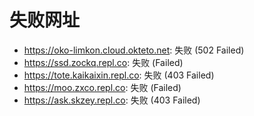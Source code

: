 # 失败网址
- https://oko-limkon.cloud.okteto.net: 失败 (502
Failed)
- https://ssd.zockq.repl.co: 失败 (Failed)
- https://tote.kaikaixin.repl.co: 失败 (403
Failed)
- https://moo.zxco.repl.co: 失败 (Failed)
- https://ask.skzey.repl.co: 失败 (403
Failed)
